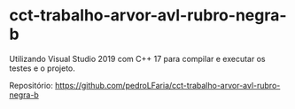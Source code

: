 # cct-trabalho-arvor-avl-rubro-negra-b
Utilizando Visual Studio 2019 com C++ 17 para compilar e executar os testes e o projeto.

Repositório: https://github.com/pedroLFaria/cct-trabalho-arvor-avl-rubro-negra-b